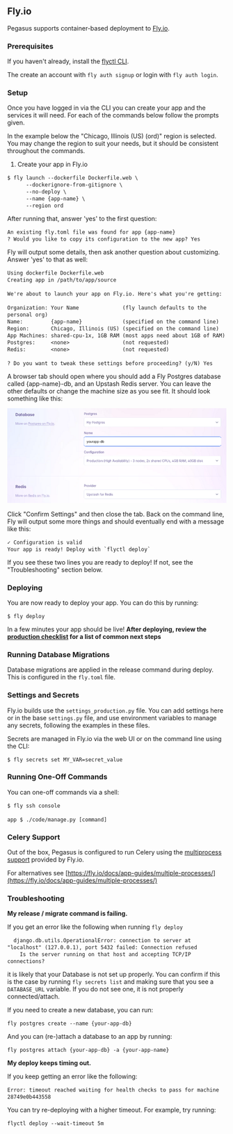 ## Fly.io

Pegasus supports container-based deployment to [Fly.io](https://fly.io/).

### Prerequisites

If you haven't already, install the [flyctl CLI](https://fly.io/docs/hands-on/install-flyctl/).

The create an account with `fly auth signup` or login with `fly auth login`.

### Setup

Once you have logged in via the CLI you can create your app and the services it will need.
For each of the commands below follow the prompts given.

In the example below the "Chicago, Illinois (US) (ord)" region is selected. You may change
the region to suit your needs, but it should be consistent throughout the commands.

1. Create your app in Fly.io

```shell
$ fly launch --dockerfile Dockerfile.web \
      --dockerignore-from-gitignore \
      --no-deploy \
      --name {app-name} \
      --region ord
```

After running that, answer 'yes' to the first question:

```
An existing fly.toml file was found for app {app-name}
? Would you like to copy its configuration to the new app? Yes
```

Fly will output some details, then ask another question about customizing. Answer 'yes' to that as well:

```
Using dockerfile Dockerfile.web
Creating app in /path/to/app/source

We're about to launch your app on Fly.io. Here's what you're getting:

Organization: Your Name              (fly launch defaults to the personal org)
Name:         {app-name}             (specified on the command line)
Region:       Chicago, Illinois (US) (specified on the command line)
App Machines: shared-cpu-1x, 1GB RAM (most apps need about 1GB of RAM)
Postgres:     <none>                 (not requested)
Redis:        <none>                 (not requested)

? Do you want to tweak these settings before proceeding? (y/N) Yes
``` 

A browser tab should open where you should add a Fly Postgres database called {app-name}-db,
and an Upstash Redis server. You can leave the other defaults or change the machine size as you see fit.
It should look something like this:

![Fly DB config](/images/deployment/fly-db-config.png)

Click "Confirm Settings" and then close the tab.
Back on the command line, Fly will output some more things and should eventually end with a message like this:

```
✓ Configuration is valid
Your app is ready! Deploy with `flyctl deploy`
```

If you see these two lines you are ready to deploy!
If not, see the "Troubleshooting" section below.

<!----
2. Create the app database

    ```shell
    $ fly postgres create --name {app-name}-db --region ord
    
    # ? Select Organization: My Org
    # ? Select configuration: Development - Single node, 1x shared CPU, 256MB RAM, 1GB disk
    ```

3. Attach the DB to your app

    ```shell
    $ fly postgres attach {app-name}-db -a {app-name}
    
    Postgres cluster {app-name}-db is now attached to {app-name}
    The following secret was added to <app name>:
      DATABASE_URL=postgres://.....
    ```

4. Create the Redis instance
    
    ```shell
    $ fly redis create --name {app-name}-redis --region ord
    
    ? Select Organization: My Org (my_org)
    ? Would you like to enable eviction? Yes
    ? Select an Upstash Redis plan Free: 100 MB Max Data Size
    Your Upstash Redis database {app-name}-redis is ready.
    Apps in the personal org can connect to at redis://.....

    ```

5. Set the `REDIS_URL` secret

    Using the Redis URL from the command above run:

    ```shell
    $ fly secrets set REDIS_URL={url}
    ```

--->
### Deploying

You are now ready to deploy your app.
You can do this by running:

```shell
$ fly deploy
```

In a few minutes your app should be live!
**After deploying, review the [production checklist](/deployment/production-checklist.md) for a list
of common next steps**

### Running Database Migrations

Database migrations are applied in the release command during deploy. This is configured in the `fly.toml` file.

### Settings and Secrets

Fly.io builds use the `settings_production.py` file.
You can add settings here or in the base `settings.py` file, and use environment variables to manage any secrets,
following the examples in these files.

Secrets are managed in Fly.io via the web UI or on the command line using the CLI:

```shell
$ fly secrets set MY_VAR=secret_value
```

### Running One-Off Commands

You can one-off commands via a shell:

```shell
$ fly ssh console

app $ ./code/manage.py [command]
```

### Celery Support

Out of the box, Pegasus is configured to run Celery using the [multiprocess support][multiprocess] provided by
Fly.io.

For alternatives see [https://fly.io/docs/app-guides/multiple-processes/](https://fly.io/docs/app-guides/multiple-processes/)

[multiprocess]: https://fly.io/docs/reference/configuration/#the-processes-section
 
### Troubleshooting

**My release / migrate command is failing.**

If you get an error like the following when running `fly deploy`

```
  django.db.utils.OperationalError: connection to server at "localhost" (127.0.0.1), port 5432 failed: Connection refused
  	Is the server running on that host and accepting TCP/IP connections?
```

it is likely that your Database is not set up properly.
You can confirm if this is the case by running `fly secrets list` and making sure that you see a `DATABASE_URL` variable.
If you do not see one, it is not properly connected/attach.

If you need to create a new database, you can run:

```
fly postgres create --name {your-app-db}
```

And you can (re-)attach a database to an app by running:

```
fly postgres attach {your-app-db} -a {your-app-name}
```

**My deploy keeps timing out.**

If you keep getting an error like the following:

```
Error: timeout reached waiting for health checks to pass for machine 28749e0b443558
```

You can try re-deploying with a higher timeout. For example, try running:

```
flyctl deploy --wait-timeout 5m
```
